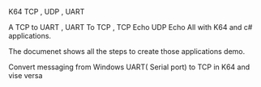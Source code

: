 K64 TCP , UDP , UART 

A TCP to UART  , UART To TCP , TCP Echo UDP Echo
All with K64 and c# applications.

The documenet shows all the steps to create those applications demo.

Convert messaging from Windows UART( Serial port) to TCP in K64 and vise versa